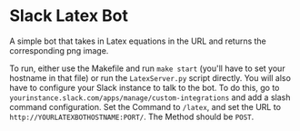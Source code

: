 # Slack Latex Bot

A simple bot that takes in Latex equations in the URL and returns the
corresponding png image.

To run, either use the Makefile and run `make start` (you'll have to set your
hostname in that file) or run the `LatexServer.py` script directly. You will
also have to configure your Slack instance to talk to  the bot. To do this, go
to  `yourinstance.slack.com/apps/manage/custom-integrations` and add a slash
command configuration. Set the Command to `/latex`, and set the URL to
`http://YOURLATEXBOTHOSTNAME:PORT/`. The Method should be `POST`.
